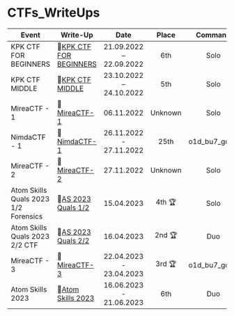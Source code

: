 # CTFs_WriteUps


| Event                                | Write-Up                                                                                       | Date                    | Place        | Command      |
| ------------------------------------ | ---------------------------------------------------------------------------------------------- | :---------------------: | :----------: | :----------: |
| KPK CTF FOR BEGINNERS                | :green_book:[KPK CTF FOR BEGINNERS](../main/KPK-CTF/KPK-CTF-Beginners/KPK-CTF-Beginners.md)    | 21.09.2022 – 22.09.2022 | 6th          | Solo         |
| KPK CTF MIDDLE                       | :green_book:[KPK CTF MIDDLE](../main/KPK-CTF/KPK-CTF-Middle/KPK-CTF-Middle.md)                 | 23.10.2022 – 24.10.2022 | 5th          | Solo         |
| MireaCTF - 1                         | :green_book:[MireaCTF-1](../main/MireaCTF/MireaCTF-1/MireaCTF-1.md)                            | 06.11.2022              | Unknown      | Solo         |
| NimdaCTF - 1                         | :green_book:[NimdaCTF-1](../main/NimdaCTF/NimdaCTF-1/NimdaCTF-1.md)                            | 26.11.2022 - 27.11.2022 | 25th         | o1d_bu7_go1d |
| MireaCTF - 2                         | :green_book:[MireaCTF-2](../main/MireaCTF/MireaCTF-2/MireaCTF-2.md)                            | 27.11.2022              | Unknown      | Solo         |
| Atom Skills Quals 2023 1/2 Forensics | :green_book:[AS 2023 Quals 1/2](../main/Atom-Skills-2023-qs/Atom-Skills-2023-qs-forensics.md)  | 15.04.2023              | 4th :trophy: | Solo         |
| Atom Skills Quals 2023 2/2 CTF       | :green_book:[AS 2023 Quals 2/2](../main/Atom-Skills-2023-qs/Atom-Skills-2023-qs-CTF.md)        | 16.04.2023              | 2nd :trophy: | Duo          |
| MireaCTF - 3                         | :green_book:[MireaCTF-3](../main/Atom-Skills-2023-qs/Atom-Skills-2023-qs-CTF.md)               | 22.04.2023 - 23.04.2023 | 3rd :trophy: | o1d_bu7_go1d |
| Atom Skills 2023                     | :green_book:[Atom Skills 2023](../main/Atom-Skills-2023-qs/Atom-Skills-2023-qs-CTF.md)         | 16.06.2023 - 21.06.2023 | 6th          | Duo          |
